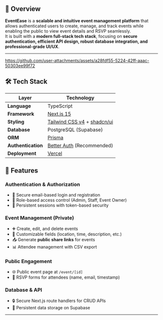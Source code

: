 ## 🚀 Overview
**EventEase** is a **scalable and intuitive event management platform** that allows authenticated users to create, manage, and track events while enabling the public to view event details and RSVP seamlessly.  
It is built with a **modern full-stack tech stack**, focusing on **secure authentication, efficient API design, robust database integration, and professional-grade UI/UX**.

---

https://github.com/user-attachments/assets/a28fdf55-5224-42ff-aaac-50303ee99f72


## 🛠️ Tech Stack

| Layer | Technology |
|--------|-----------|
| **Language** | TypeScript |
| **Framework** | [Next.js 15](https://nextjs.org/) |
| **Styling** | [Tailwind CSS v4](https://tailwindcss.com/) + [shadcn/ui](https://ui.shadcn.com/) |
| **Database** | PostgreSQL (Supabase) |
| **ORM** | [Prisma](https://www.prisma.io/) |
| **Authentication** | [Better Auth](https://better-auth.com/) (Recommended) |
| **Deployment** | [Vercel](https://vercel.com/) |


## 🔑 Features

### **Authentication & Authorization**
- 🔐 Secure email-based login and registration
- 🔑 Role-based access control (Admin, Staff, Event Owner)
- 🔄 Persistent sessions with token-based security

### **Event Management (Private)**
- ➕ Create, edit, and delete events  
- 📝 Customizable fields (location, time, description, etc.)  
- 📤 Generate **public share links** for events  
- 📊 Attendee management with CSV export  

### **Public Engagement**
- 🌐 Public event page at `/event/[id]`  
- 📩 RSVP forms for attendees (name, email, timestamp)  

### **Database & API** 
- 🔒 Secure Next.js route handlers for CRUD APIs  
- 💾 Persistent data storage on Supabase

---
